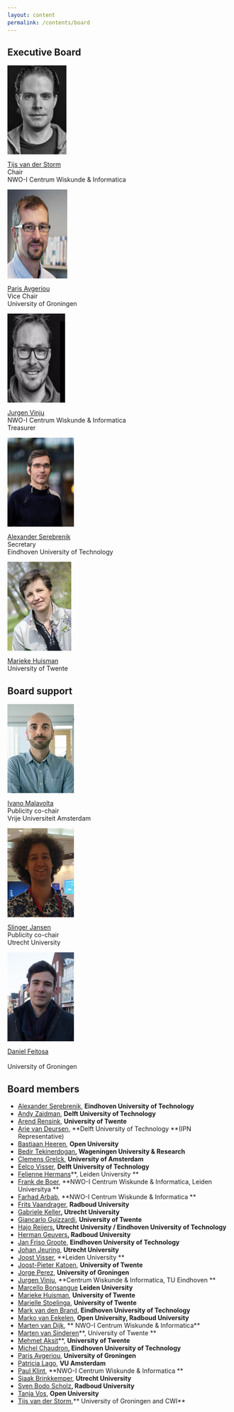 ```yaml
---
layout: content
permalink: /contents/board
---
```


## Executive Board

<style>
  .img-wrap{
    width: 150px;
    height: 200px;
    overflow: hidden;
  }
  .img-adj{
    height: 200px;
  }
</style>

<div class="row">
    <div class="col-md-3 col-sm-6">
      <p class="img-wrap"><img class="img-adj" src="/assets/img/board/tijs.jpg" alt="Tijs van der Storm"></p>
      <p>
        <a href="http://homepages.cwi.nl/~storm">Tijs van der Storm</a>
        <br/>
        Chair
        <br/>
        NWO-I Centrum Wiskunde & Informatica
      </p>
    </div>
    <div class="col-md-3 col-sm-6">
      <p class="img-wrap"><img class="img-adj" style="margin-left: -15px;" src="/assets/img/board/paris.jpg" alt="Paris Avgeriou"></p>
      <p>
        <a href="http://www.cs.rug.nl/~paris/">Paris Avgeriou</a>
        <br/>
        Vice Chair
        <br/>
        University of Groningen
      </p>
    </div>
    <div class="col-md-3 col-sm-6">
      <p class="img-wrap"><img class="img-adj" style="margin-left: -20px;" src="/assets/img/board/jurgen.jpg" alt="Jurgen Vinju"></p>
      <p>
        <a href="https://homepages.cwi.nl/~jurgenv/">Jurgen Vinju</a>
        <br/>
        NWO-I Centrum Wiskunde & Informatica
        <br/>
        Treasurer
      </p>
    </div>
    <div class="col-md-3 col-sm-6">
      <p class="img-wrap"><img class="img-adj" src="/assets/img/board/alex.jpg" alt="Alexander Serebrenik"></p>
      <p>
        <a href="http://www.win.tue.nl/~aserebre/">Alexander Serebrenik</a>
        <br/>
        Secretary
        <br/>
        Eindhoven University of Technology
      </p>
    </div>
    <div class="col-md-3 col-sm-6">
      <p class="img-wrap"><img class="img-adj" src="/assets/img/board/marieke.jpg" alt="Marieke Huisman"></p>
      <p>
        <a href="http://wwwhome.ewi.utwente.nl/~marieke/">Marieke Huisman</a>
        <br/>
        University of Twente
      </p>
    </div>
</div>

## Board support

<div class="row">
    <div class="col-md-4 col-sm-6">
      <p class="img-wrap"><img class="img-adj" src="/assets/img/board/ivano.png" alt="Ivano Malavolta"></p>
      <p>
        <a href="http://ivanomalavolta.com">Ivano Malavolta</a>
        <br/>
        Publicity co-chair
        <br/>
        Vrije Universiteit Amsterdam
      </p>
    </div>
    <div class="col-md-4 col-sm-6">
      <p class="img-wrap"><img class="img-adj" src="/assets/img/board/slinger.png" alt="Slinger Jansen"></p>
      <p>
        <a href="http://www.slingerjansen.nl">Slinger Jansen</a>
        <br/>
        Publicity co-chair
        <br/>
        Utrecht University
      </p>
    </div>
    <div class="col-md-4">
      <p class="img-wrap"><img class="img-adj" src="/assets/img/board/daniel.jpg" alt="Daniel Feitosa"></p>
      <p>
        <a href="https://www.rug.nl/staff/d.feitosa/">Daniel Feitosa</a>
        <br/>
        <br/>
        University of Groningen
      </p>
    </div>
</div>


## Board members

*   [Alexander Serebrenik](https://www.win.tue.nl/~aserebre/), **Eindhoven University of Technology**
*   [Andy Zaidman](https://azaidman.github.io/), **Delft University of Technology**
*   [Arend Rensink](http://wwwhome.ewi.utwente.nl/~rensink/), **University of Twente**
*   [Arie van Deursen](https://avandeursen.com/), **Delft University of Technology **(IPN Representative)
*   [Bastiaan Heeren](http://www.open.ou.nl/bhr/), **Open University**
*   [Bedir Tekinerdogan](https://www.wur.nl/nl/Personen/Bedir-Tekinerdogan.htm)**, **Wageningen University &** Research**
*   [Clemens Grelck](https://staff.fnwi.uva.nl/c.u.grelck/), **University of Amsterdam**
*   [Eelco Visser](https://eelcovisser.org/), **Delft University of Technology**
*   [Felienne Hermans](https://www.universiteitleiden.nl/en/staffmembers/felienne-hermans#tab-1)**, Leiden University **
*   [Frank de Boer](https://homepages.cwi.nl/~frb/), **NWO-I Centrum Wiskunde & Informatica, Leiden Universitya **
*   [Farhad Arbab](https://homepages.cwi.nl/~farhad/), **NWO-I Centrum Wiskunde & Informatica **
*   [Frits Vaandrager](http://www.cs.ru.nl/~fvaan/), **Radboud University**
*   [Gabriele Keller](https://www.uu.nl/medewerkers/GKKeller)**, Utrecht University**
*   [Giancarlo Guizzardi](https://people.utwente.nl/g.guizzardi), **University of Twente**
*   [Hajo Reijers](https://www.win.tue.nl/~hreijers/)**, Utrecht University / Eindhoven University of Technology**
*   [Herman Geuvers](http://www.cs.ru.nl/~herman/)**, Radboud University**
*   [Jan Friso Groote](http://www.win.tue.nl/~jfg/), **Eindhoven University of Technology**
*   [Johan Jeuring](http://www.staff.science.uu.nl/~jeuri101/homepage/), **Utrecht University**
*   [Joost Visser](https://www.universiteitleiden.nl/en/staffmembers/joost-visser#tab-1), **Leiden University **
*   [Joost-Pieter Katoen](http://www-i2.informatik.rwth-aachen.de/~katoen/), **University of Twente**
*   [Jorge Perez](https://www.jperez.nl/), **University of Groningen**
*   [Jurgen Vinju](https://homepages.cwi.nl/~jurgenv/), **Centrum Wiskunde & Informatica, TU Eindhoven **
*   [Marcello Bonsangue](https://www.universiteitleiden.nl/en/staffmembers/marcello-bonsangue#tab-1) **Leiden University**
*   [Marieke Huisman](http://wwwhome.ewi.utwente.nl/~marieke/), **University of Twente**
*   [Marielle Stoelinga](http://wwwhome.ewi.utwente.nl/~marielle/), **University of Twente**
*   [Mark van den Brand](http://www.win.tue.nl/~mvdbrand/), **Eindhoven University of Technology**
*   [Marko van Eekelen](http://www.cs.ru.nl/M.vanEekelen/), **Open University, Radboud University**
*   [Marten van Dijk](https://www.cwi.nl/people/marten-van-dijk), ** NWO-I Centrum Wiskunde & Informatica**
*   [Marten van Sinderen](https://wwwhome.ewi.utwente.nl/~sinderen/)**, University of Twente **
*   [Mehmet Aksit](https://people.utwente.nl/m.aksit)**, **University of Twente**
*   [Michel Chaudron](https://research.tue.nl/nl/persons/michel-rv-chaudron)**, Eindhoven University of Technology**
*   [Paris Avgeriou](http://www.cs.rug.nl/~paris/), **University of Groningen**
*   [Patricia Lago](https://www.cs.vu.nl/~patricia/Patricia_Lago/Home.html), **VU Amsterdam**
*   [Paul Klint](https://www.cwi.nl/people/paul-klint), **NWO-I Centrum Wiskunde & Informatica **
*   [Sjaak Brinkkemper](http://www.cs.uu.nl/staff/sjaak.html), **Utrecht University**
*   [Sven Bodo Scholz](https://www.cs.ru.nl/staff/Sven-Bodo.Scholz)**, Radboud University**
*   [Tanja Vos](https://tanjavos.com/), **Open University**
*   [Tijs van der Storm](https://homepages.cwi.nl/~storm/),** University of Groningen and CWI**
